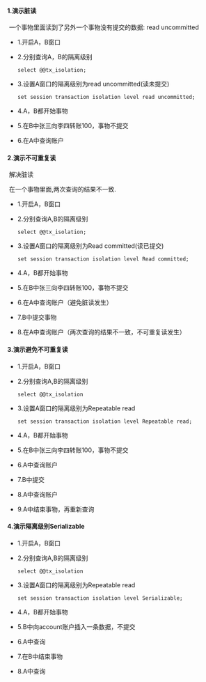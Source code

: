 #### 1.演示脏读

​	一个事物里面读到了另外一个事物没有提交的数据: read uncommitted

- 1.开启A，B窗口

- 2.分别查询A，B的隔离级别

  ```
  select @@tx_isolation;
  ```

- 3.设置A窗口的隔离级别为read uncommitted(读未提交)

  ```
  set session transaction isolation level read uncommitted;
  ```

- 4.A，B都开始事物

- 5.在B中张三向李四转账100，事物不提交

- 6.在A中查询账户



#### 2.演示不可重复读

​	解决脏读

​	在一个事物里面,两次查询的结果不一致.	

- 1.开启A，B窗口

- 2.分别查询A,B的隔离级别

  ```
  select @@tx_isolation;
  ```

- 3.设置A窗口的隔离级别为Read committed(读已提交)

  ```
  set session transaction isolation level Read committed;
  ```

- 4.A，B都开始事物

- 5.在B中张三向李四转账100，事物不提交

- 6.在A中查询账户（避免脏读发生）

- 7.B中提交事物

- 8.在A中查询账户（两次查询的结果不一致，不可重复读发生）

#### 3.演示避免不可重复读

- 1.开启A，B窗口

- 2.分别查询A,B的隔离级别

  ```
  select @@tx_isolation
  ```

- 3.设置A窗口的隔离级别为Repeatable read

  ```
  set session transaction isolation level Repeatable read;
  ```


- 4.A，B都开始事物
- 5.在B中张三向李四转账100，事物不提交
- 6.A中查询账户
- 7.B中提交
- 8.A中查询账户
- 9.A中结束事物，再重新查询

#### 4.演示隔离级别Serializable

- 1.开启A，B窗口

- 2.分别查询A,B的隔离级别

  ```
  select @@tx_isolation
  ```

- 3.设置A窗口的隔离级别为Repeatable read

  ```
  set session transaction isolation level Serializable;
  ```


- 4.A，B都开始事物


- 5.B中向account账户插入一条数据，不提交
- 6.A中查询
- 7.在B中结束事物
- 8.A中查询
